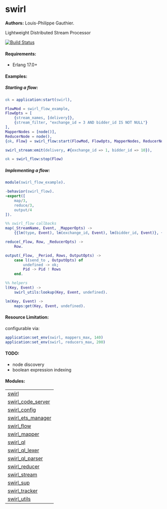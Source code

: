 

# swirl #

__Authors:__ Louis-Philippe Gauthier.

Lightweight Distributed Stream Processor

[![Build Status](https://travis-ci.org/lpgauth/swirl.svg?branch=master)](https://travis-ci.org/lpgauth/swirl)

#### Requirements: ####
- Erlang 17.0+

#### Examples: ####

##### Starting a flow: #####

```erlang
ok = application:start(swirl),

FlowMod = swirl_flow_example,
FlowOpts = [
    {stream_names, [delivery]},
    {stream_filter, "exchange_id = 3 AND bidder_id IS NOT NULL"}
],
MapperNodes = [node()],
ReducerNode = node(),
{ok, Flow} = swirl_flow:start(FlowMod, FlowOpts, MapperNodes, ReducerNode),

swirl_stream:emit(delivery, #{exchange_id => 1, bidder_id => 10}),

ok = swirl_flow:stop(Flow)
```

##### Implementing a flow: #####

```erlang
module(swirl_flow_example).

-behavior(swirl_flow).
-export([
    map/3,
    reduce/3,
    output/4
]).

%% swirl_flow callbacks
map(_StreamName, Event, _MapperOpts) ->
    {{lm(type, Event), lm(exchange_id, Event), lm(bidder_id, Event)}, {1, 10}}.

reduce(_Flow, Row, _ReducerOpts) ->
    Row.

output(_Flow, _Period, Rows, OutputOpts) ->
    case l(send_to , OutputOpts) of
        undefined -> ok;
        Pid -> Pid ! Rows
    end.

%% helpers
l(Key, Event) ->
    swirl_utils:lookup(Key, Event, undefined).

lm(Key, Event) ->
    maps:get(Key, Event, undefined).
```

#### Resource Limitation: ####

configurable via:

```erlang
application:set_env(swirl, mappers_max, 140)
application:set_env(swirl, reducers_max, 200)
```

#### TODO: ####
- node discovery
- boolean expression indexing


#### Modules: ####


<table width="100%" border="0" summary="list of modules">
<tr><td><a href="http://github.com/lpgauth/swirl/blob/master/doc/swirl.md" class="module">swirl</a></td></tr>
<tr><td><a href="http://github.com/lpgauth/swirl/blob/master/doc/swirl_code_server.md" class="module">swirl_code_server</a></td></tr>
<tr><td><a href="http://github.com/lpgauth/swirl/blob/master/doc/swirl_config.md" class="module">swirl_config</a></td></tr>
<tr><td><a href="http://github.com/lpgauth/swirl/blob/master/doc/swirl_ets_manager.md" class="module">swirl_ets_manager</a></td></tr>
<tr><td><a href="http://github.com/lpgauth/swirl/blob/master/doc/swirl_flow.md" class="module">swirl_flow</a></td></tr>
<tr><td><a href="http://github.com/lpgauth/swirl/blob/master/doc/swirl_mapper.md" class="module">swirl_mapper</a></td></tr>
<tr><td><a href="http://github.com/lpgauth/swirl/blob/master/doc/swirl_ql.md" class="module">swirl_ql</a></td></tr>
<tr><td><a href="http://github.com/lpgauth/swirl/blob/master/doc/swirl_ql_lexer.md" class="module">swirl_ql_lexer</a></td></tr>
<tr><td><a href="http://github.com/lpgauth/swirl/blob/master/doc/swirl_ql_parser.md" class="module">swirl_ql_parser</a></td></tr>
<tr><td><a href="http://github.com/lpgauth/swirl/blob/master/doc/swirl_reducer.md" class="module">swirl_reducer</a></td></tr>
<tr><td><a href="http://github.com/lpgauth/swirl/blob/master/doc/swirl_stream.md" class="module">swirl_stream</a></td></tr>
<tr><td><a href="http://github.com/lpgauth/swirl/blob/master/doc/swirl_sup.md" class="module">swirl_sup</a></td></tr>
<tr><td><a href="http://github.com/lpgauth/swirl/blob/master/doc/swirl_tracker.md" class="module">swirl_tracker</a></td></tr>
<tr><td><a href="http://github.com/lpgauth/swirl/blob/master/doc/swirl_utils.md" class="module">swirl_utils</a></td></tr></table>

